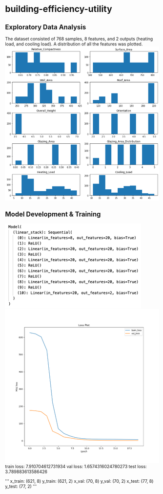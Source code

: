# building-efficiency-utility

## Exploratory Data Analysis
The dataset consisted of 768 samples, 8 features, and 2 outputs (heating load, and cooling load). A distribution of all the features was plotted. 
![features](./results/features.png)

## Model Development & Training 
![model structure](./results/model_structure.png)
![loss plot](./results/loss_plot.png)
train loss: 7.910704612731934 val loss: 1.6574316024780273 test loss: 3.789883613586426

'''
x_train: (621, 8)
y_train: (621, 2)
x_val: (70, 8)
y_val: (70, 2)
x_test: (77, 8)
y_test: (77, 2)
'''
